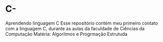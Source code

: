 # C-
Aprendendo linguagem C
Esse repositório contém meu primeiro contato com a linguagem C, durante as aulas da faculdade de Ciências da Computação
Matéria: Algoritmos e Progrmação Estrutuda 
